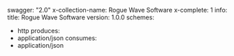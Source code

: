 swagger: "2.0"
x-collection-name: Rogue Wave Software
x-complete: 1
info:
  title: Rogue Wave Software
  version: 1.0.0
schemes:
- http
produces:
- application/json
consumes:
- application/json